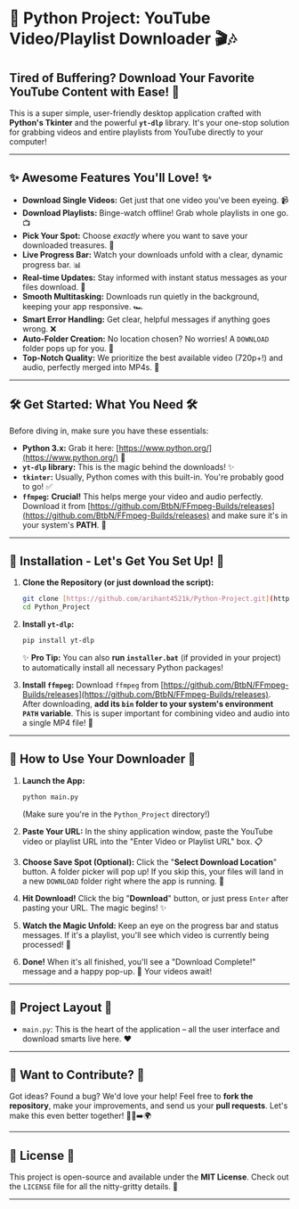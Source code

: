 # 🚀 Python Project: YouTube Video/Playlist Downloader 🎬🎶

## Tired of Buffering? Download Your Favorite YouTube Content with Ease! 🤩

This is a super simple, user-friendly desktop application crafted with **Python's Tkinter** and the powerful **`yt-dlp`** library. It's your one-stop solution for grabbing videos and entire playlists from YouTube directly to your computer!

---

## ✨ Awesome Features You'll Love! ✨

* **Download Single Videos:** Get just that one video you've been eyeing. 📹
* **Download Playlists:** Binge-watch offline! Grab whole playlists in one go. 📺
* **Pick Your Spot:** Choose *exactly* where you want to save your downloaded treasures. 📁
* **Live Progress Bar:** Watch your downloads unfold with a clear, dynamic progress bar. 📊
* **Real-time Updates:** Stay informed with instant status messages as your files download. 💬
* **Smooth Multitasking:** Downloads run quietly in the background, keeping your app responsive. 🏎️
* **Smart Error Handling:** Get clear, helpful messages if anything goes wrong. ❌
* **Auto-Folder Creation:** No location chosen? No worries! A `DOWNLOAD` folder pops up for you. 📂
* **Top-Notch Quality:** We prioritize the best available video (720p+!) and audio, perfectly merged into MP4s. 💎

---

## 🛠️ Get Started: What You Need 🛠️

Before diving in, make sure you have these essentials:

* **Python 3.x:** Grab it here: [https://www.python.org/](https://www.python.org/) 🐍
* **`yt-dlp` library:** This is the magic behind the downloads! ✨
* **`tkinter`:** Usually, Python comes with this built-in. You're probably good to go! ✅
* **`ffmpeg`:** **Crucial!** This helps merge your video and audio perfectly. Download it from [https://github.com/BtbN/FFmpeg-Builds/releases](https://github.com/BtbN/FFmpeg-Builds/releases) and make sure it's in your system's **PATH**. 🔧

---

## 🚀 Installation - Let's Get You Set Up! 🚀

1.  **Clone the Repository (or just download the script):**
    ```bash
    git clone [https://github.com/arihant4521k/Python-Project.git](https://github.com/arihant4521k/Python-Project.git)
    cd Python_Project
    ```

2.  **Install `yt-dlp`:**
    ```bash
    pip install yt-dlp
    ```
    ✨ **Pro Tip:** You can also **run `installer.bat`** (if provided in your project) to automatically install all necessary Python packages!

3.  **Install `ffmpeg`:**
    Download `ffmpeg` from [https://github.com/BtbN/FFmpeg-Builds/releases](https://github.com/BtbN/FFmpeg-Builds/releases). After downloading, **add its `bin` folder to your system's environment `PATH` variable**. This is super important for combining video and audio into a single MP4 file! 🔗

---

## 🚦 How to Use Your Downloader 🚦

1.  **Launch the App:**
    ```bash
    python main.py
    ```
    (Make sure you're in the `Python_Project` directory!)

2.  **Paste Your URL:** In the shiny application window, paste the YouTube video or playlist URL into the "Enter Video or Playlist URL" box. 📋

3.  **Choose Save Spot (Optional):** Click the "**Select Download Location**" button. A folder picker will pop up! If you skip this, your files will land in a new `DOWNLOAD` folder right where the app is running. 📍

4.  **Hit Download!** Click the big "**Download**" button, or just press `Enter` after pasting your URL. The magic begins! ✨

5.  **Watch the Magic Unfold:** Keep an eye on the progress bar and status messages. If it's a playlist, you'll see which video is currently being processed! 🔄

6.  **Done!** When it's all finished, you'll see a "Download Complete!" message and a happy pop-up. 🎉 Your videos await!

---

## 📂 Project Layout 📂

* `main.py`: This is the heart of the application – all the user interface and download smarts live here. ❤️

---

## 🤝 Want to Contribute? 🤝

Got ideas? Found a bug? We'd love your help! Feel free to **fork the repository**, make your improvements, and send us your **pull requests**. Let's make this even better together! 🧑‍💻➡️🌍

---

## 📄 License 📄

This project is open-source and available under the **MIT License**. Check out the `LICENSE` file for all the nitty-gritty details. 📜

---